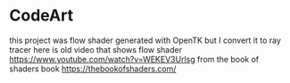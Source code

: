 # CodeArt
this project was flow shader generated with OpenTK but I convert it to ray tracer
here is old video that shows flow shader https://www.youtube.com/watch?v=WEKEV3Urlsg from the book of shaders book https://thebookofshaders.com/
